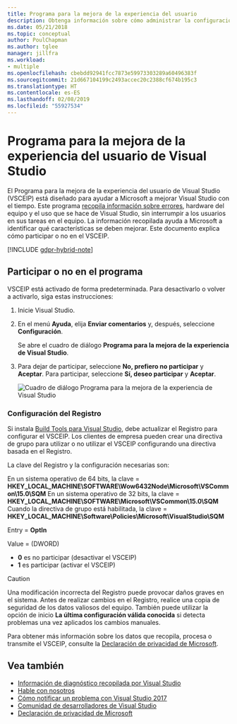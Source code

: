 ```yaml
---
title: Programa para la mejora de la experiencia del usuario
description: Obtenga información sobre cómo administrar la configuración de privacidad en Visual Studio.
ms.date: 05/21/2018
ms.topic: conceptual
author: PoulChapman
ms.author: tglee
manager: jillfra
ms.workload:
- multiple
ms.openlocfilehash: cbebdd92941fcc7873e59973303289a60496383f
ms.sourcegitcommit: 21d667104199c2493accec20c2388cf674b195c3
ms.translationtype: HT
ms.contentlocale: es-ES
ms.lasthandoff: 02/08/2019
ms.locfileid: "55927534"
---
```

# <a name="visual-studio-customer-experience-improvement-program"></a>Programa para la mejora de la experiencia del usuario de Visual Studio

El Programa para la mejora de la experiencia del usuario de Visual Studio (VSCEIP) está diseñado para ayudar a Microsoft a mejorar Visual Studio con el tiempo. Este programa [recopila información sobre errores](../ide/diagnostic-data-collection.md), hardware del equipo y el uso que se hace de Visual Studio, sin interrumpir a los usuarios en sus tareas en el equipo. La información recopilada ayuda a Microsoft a identificar qué características se deben mejorar. Este documento explica cómo participar o no en el VSCEIP.

[!INCLUDE [gdpr-hybrid-note](../misc/includes/gdpr-hybrid-note.md)]

## <a name="opt-in-or-out"></a>Participar o no en el programa

VSCEIP está activado de forma predeterminada. Para desactivarlo o volver a activarlo, siga estas instrucciones:

1. Inicie Visual Studio.

1. En el menú **Ayuda**, elija **Enviar comentarios** y, después, seleccione **Configuración**.

   Se abre el cuadro de diálogo **Programa para la mejora de la experiencia de Visual Studio**.

1. Para dejar de participar, seleccione **No, prefiero no participar** y **Aceptar**.
   Para participar, seleccione **Sí, deseo participar** y **Aceptar**.

   ![Cuadro de diálogo Programa para la mejora de la experiencia de Visual Studio](media/experience-improvement-program.png)

### <a name="registry-settings"></a>Configuración del Registro

Si instala [Build Tools para Visual Studio](https://visualstudio.microsoft.com/downloads/#build-tools-for-visual-studio-2017), debe actualizar el Registro para configurar el VSCEIP. Los clientes de empresa pueden crear una directiva de grupo para utilizar o no utilizar el VSCEIP configurando una directiva basada en el Registro.

La clave del Registro y la configuración necesarias son:

En un sistema operativo de 64 bits, la clave = **HKEY_LOCAL_MACHINE\SOFTWARE\Wow6432Node\Microsoft\VSCommon\15.0\SQM** En un sistema operativo de 32 bits, la clave = **HKEY_LOCAL_MACHINE\SOFTWARE\Microsoft\VSCommon\15.0\SQM** Cuando la directiva de grupo está habilitada, la clave = **HKEY_LOCAL_MACHINE\Software\Policies\Microsoft\VisualStudio\SQM**

Entry = **OptIn**

Value = (DWORD)
- **0** es no participar (desactivar el VSCEIP)
- **1** es participar (activar el VSCEIP)

> [!CAUTION]
> Una modificación incorrecta del Registro puede provocar daños graves en el sistema. Antes de realizar cambios en el Registro, realice una copia de seguridad de los datos valiosos del equipo. También puede utilizar la opción de inicio **La última configuración válida conocida** si detecta problemas una vez aplicados los cambios manuales.

Para obtener más información sobre los datos que recopila, procesa o transmite el VSCEIP, consulte la [Declaración de privacidad de Microsoft](https://privacy.microsoft.com/privacystatement).

## <a name="see-also"></a>Vea también

* [Información de diagnóstico recopilada por Visual Studio](diagnostic-data-collection.md)
* [Hable con nosotros](../ide/talk-to-us.md)
* [Cómo notificar un problema con Visual Studio 2017](../ide/how-to-report-a-problem-with-visual-studio-2017.md)
* [Comunidad de desarrolladores de Visual Studio](https://developercommunity.visualstudio.com/)
* [Declaración de privacidad de Microsoft](https://privacy.microsoft.com/privacystatement)
